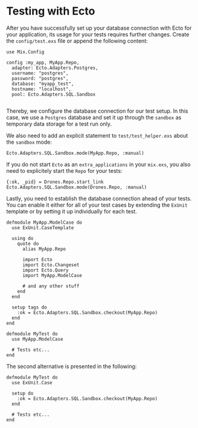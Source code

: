 # Testing with Ecto

After you have successfully set up your database connection with Ecto for your application,
its usage for your tests requires further changes. Create the `config/test.exs` file or append the following content:

```
use Mix.Config

config :my_app, MyApp.Repo,
  adapter: Ecto.Adapters.Postgres,
  username: "postgres",
  password: "postgres",
  database: "myapp_test",
  hostname: "localhost",
  pool: Ecto.Adapters.SQL.Sandbox
 
 ```
 
Thereby, we configure the database connection for our test setup.
In this case, we use a `Postgres` database and set it up through the `sandbox` as temporary data storage for a test run only.

We also need to add an explicit statement to `test/test_helper.exs` about the `sandbox` mode:
```
Ecto.Adapters.SQL.Sandbox.mode(MyApp.Repo, :manual)
```

If you do not start `Ecto` as an `extra_applications` in your `mix.exs`, you also need to explicitely start the `Repo` for your tests:
```
{:ok, _pid} = Drones.Repo.start_link
Ecto.Adapters.SQL.Sandbox.mode(Drones.Repo, :manual)
```

Lastly, you need to establish the database connection ahead of your tests.
You can enable it either for all of your test cases by extending the `ExUnit` template or by setting it up individually for each test.


```
defmodule MyApp.ModelCase do
  use ExUnit.CaseTemplate

  using do
    quote do
      alias MyApp.Repo

      import Ecto
      import Ecto.Changeset
      import Ecto.Query
      import MyApp.ModelCase
      
      # and any other stuff
    end
  end

  setup tags do
    :ok = Ecto.Adapters.SQL.Sandbox.checkout(MyApp.Repo)
  end
end
```

```
defmodule MyTest do
  use MyApp.ModelCase
  
  # Tests etc...
end
```

The second alternative is presented in the following:

```
defmodule MyTest do
  use ExUnit.Case

  setup do
    :ok = Ecto.Adapters.SQL.Sandbox.checkout(MyApp.Repo)
  end
  
  # Tests etc...
end
```
